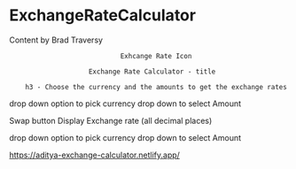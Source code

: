 # ExchangeRateCalculator

Content by Brad Traversy

                                Exhcange Rate Icon

                        Exchange Rate Calculator - title

        h3 - Choose the currency and the amounts to get the exchange rates

drop down option to pick currency                     drop down to select Amount

Swap button                                           Display Exchange rate (all decimal places)

drop down option to pick currency                     drop down to select Amount



https://aditya-exchange-calculator.netlify.app/
